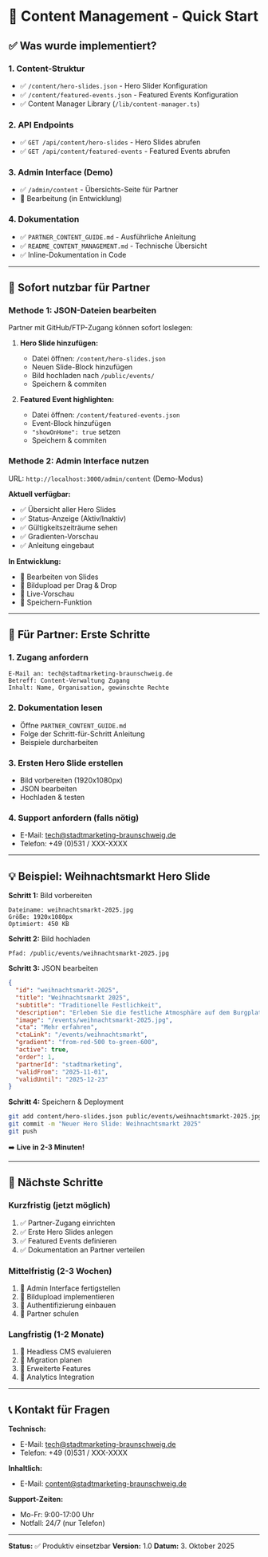 # 🎯 Content Management - Quick Start

## ✅ Was wurde implementiert?

### 1. **Content-Struktur**
- ✅ `/content/hero-slides.json` - Hero Slider Konfiguration
- ✅ `/content/featured-events.json` - Featured Events Konfiguration
- ✅ Content Manager Library (`/lib/content-manager.ts`)

### 2. **API Endpoints**
- ✅ `GET /api/content/hero-slides` - Hero Slides abrufen
- ✅ `GET /api/content/featured-events` - Featured Events abrufen

### 3. **Admin Interface (Demo)**
- ✅ `/admin/content` - Übersichts-Seite für Partner
- 🚧 Bearbeitung (in Entwicklung)

### 4. **Dokumentation**
- ✅ `PARTNER_CONTENT_GUIDE.md` - Ausführliche Anleitung
- ✅ `README_CONTENT_MANAGEMENT.md` - Technische Übersicht
- ✅ Inline-Dokumentation in Code

---

## 🚀 Sofort nutzbar für Partner

### **Methode 1: JSON-Dateien bearbeiten**

Partner mit GitHub/FTP-Zugang können sofort loslegen:

1. **Hero Slide hinzufügen:**
   - Datei öffnen: `/content/hero-slides.json`
   - Neuen Slide-Block hinzufügen
   - Bild hochladen nach `/public/events/`
   - Speichern & commiten

2. **Featured Event highlighten:**
   - Datei öffnen: `/content/featured-events.json`
   - Event-Block hinzufügen
   - `"showOnHome": true` setzen
   - Speichern & commiten

### **Methode 2: Admin Interface nutzen**

URL: `http://localhost:3000/admin/content` (Demo-Modus)

**Aktuell verfügbar:**
- ✅ Übersicht aller Hero Slides
- ✅ Status-Anzeige (Aktiv/Inaktiv)
- ✅ Gültigkeitszeiträume sehen
- ✅ Gradienten-Vorschau
- ✅ Anleitung eingebaut

**In Entwicklung:**
- 🚧 Bearbeiten von Slides
- 🚧 Bildupload per Drag & Drop
- 🚧 Live-Vorschau
- 🚧 Speichern-Funktion

---

## 📖 Für Partner: Erste Schritte

### 1. **Zugang anfordern**
```
E-Mail an: tech@stadtmarketing-braunschweig.de
Betreff: Content-Verwaltung Zugang
Inhalt: Name, Organisation, gewünschte Rechte
```

### 2. **Dokumentation lesen**
- Öffne `PARTNER_CONTENT_GUIDE.md`
- Folge der Schritt-für-Schritt Anleitung
- Beispiele durcharbeiten

### 3. **Ersten Hero Slide erstellen**
- Bild vorbereiten (1920x1080px)
- JSON bearbeiten
- Hochladen & testen

### 4. **Support anfordern (falls nötig)**
- E-Mail: tech@stadtmarketing-braunschweig.de
- Telefon: +49 (0)531 / XXX-XXXX

---

## 💡 Beispiel: Weihnachtsmarkt Hero Slide

**Schritt 1:** Bild vorbereiten
```
Dateiname: weihnachtsmarkt-2025.jpg
Größe: 1920x1080px
Optimiert: 450 KB
```

**Schritt 2:** Bild hochladen
```
Pfad: /public/events/weihnachtsmarkt-2025.jpg
```

**Schritt 3:** JSON bearbeiten
```json
{
  "id": "weihnachtsmarkt-2025",
  "title": "Weihnachtsmarkt 2025",
  "subtitle": "Traditionelle Festlichkeit",
  "description": "Erleben Sie die festliche Atmosphäre auf dem Burgplatz",
  "image": "/events/weihnachtsmarkt-2025.jpg",
  "cta": "Mehr erfahren",
  "ctaLink": "/events/weihnachtsmarkt",
  "gradient": "from-red-500 to-green-600",
  "active": true,
  "order": 1,
  "partnerId": "stadtmarketing",
  "validFrom": "2025-11-01",
  "validUntil": "2025-12-23"
}
```

**Schritt 4:** Speichern & Deployment
```bash
git add content/hero-slides.json public/events/weihnachtsmarkt-2025.jpg
git commit -m "Neuer Hero Slide: Weihnachtsmarkt 2025"
git push
```

➡️ **Live in 2-3 Minuten!**

---

## 🎯 Nächste Schritte

### Kurzfristig (jetzt möglich)
1. ✅ Partner-Zugang einrichten
2. ✅ Erste Hero Slides anlegen
3. ✅ Featured Events definieren
4. ✅ Dokumentation an Partner verteilen

### Mittelfristig (2-3 Wochen)
1. 🚧 Admin Interface fertigstellen
2. 🚧 Bildupload implementieren
3. 🚧 Authentifizierung einbauen
4. 🚧 Partner schulen

### Langfristig (1-2 Monate)
1. 📅 Headless CMS evaluieren
2. 📅 Migration planen
3. 📅 Erweiterte Features
4. 📅 Analytics Integration

---

## 📞 Kontakt für Fragen

**Technisch:**
- E-Mail: tech@stadtmarketing-braunschweig.de
- Telefon: +49 (0)531 / XXX-XXXX

**Inhaltlich:**
- E-Mail: content@stadtmarketing-braunschweig.de

**Support-Zeiten:**
- Mo-Fr: 9:00-17:00 Uhr
- Notfall: 24/7 (nur Telefon)

---

**Status:** ✅ Produktiv einsetzbar
**Version:** 1.0
**Datum:** 3. Oktober 2025
